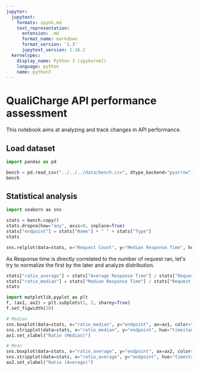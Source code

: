 ```yaml
---
jupyter:
  jupytext:
    formats: ipynb,md
    text_representation:
      extension: .md
      format_name: markdown
      format_version: '1.3'
      jupytext_version: 1.16.2
  kernelspec:
    display_name: Python 3 (ipykernel)
    language: python
    name: python3
---
```


# QualiCharge API performance assessment

This notebook aims at analyzing and track changes in API performance.

## Load dataset

```python
import pandas as pd
```

```python
bench = pd.read_csv("../../../data/bench.csv", dtype_backend="pyarrow")
bench
```

## Statistical analysis

```python
import seaborn as sns
```

```python
stats = bench.copy()
stats.dropna(how="any", axis=0, inplace=True)
stats["endpoint"] = stats["Name"] + " " + stats["Type"]
stats
```

```python
sns.relplot(data=stats, x="Request Count", y="Median Response Time", hue="timestamp", col="endpoint", col_wrap=4, legend="full")
```

As Response time is directly correlated to the number of request ran, let's try to normalize the first by the later and analyze distribution.

```python
stats["ratio_average"] = stats["Average Response Time"] / stats["Request Count"]
stats["ratio_median"] = stats["Median Response Time"] / stats["Request Count"]
stats
```

```python
import matplotlib.pyplot as plt
f, (ax1, ax2) = plt.subplots(1, 2, sharey=True)
f.set_figwidth(20)

# Median
sns.boxplot(data=stats, x="ratio_median", y="endpoint", ax=ax1, color="whitesmoke")
sns.stripplot(data=stats, x="ratio_median", y="endpoint", hue="timestamp", jitter=0, ax=ax1, legend=False)
ax1.set_xlabel("Ratio (Median)")

# Mean
sns.boxplot(data=stats, x="ratio_average", y="endpoint", ax=ax2, color="whitesmoke")
sns.stripplot(data=stats, x="ratio_average", y="endpoint", hue="timestamp", jitter=0, ax=ax2, legend=True)
ax2.set_xlabel("Ratio (Average)")
```
